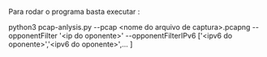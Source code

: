 Para rodar o programa basta executar :

python3 pcap-anlysis.py --pcap \<nome do arquivo de captura\>.pcapng --opponentFilter '\<ip do oponente\>' --opponentFilterIPv6 ['\<ipv6 do oponente\>','\<ipv6 do oponente\>',... ]
